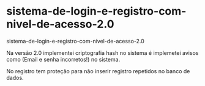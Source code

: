 # sistema-de-login-e-registro-com-nivel-de-acesso-2.0
sistema-de-login-e-registro-com-nivel-de-acesso-2.0

Na versão 2.0 implementei criptografia hash no sistema é implemetei avisos como (Email e senha incorretos!) no sistema.

No registro tem proteção para não inserir registro repetidos no banco de dados.
